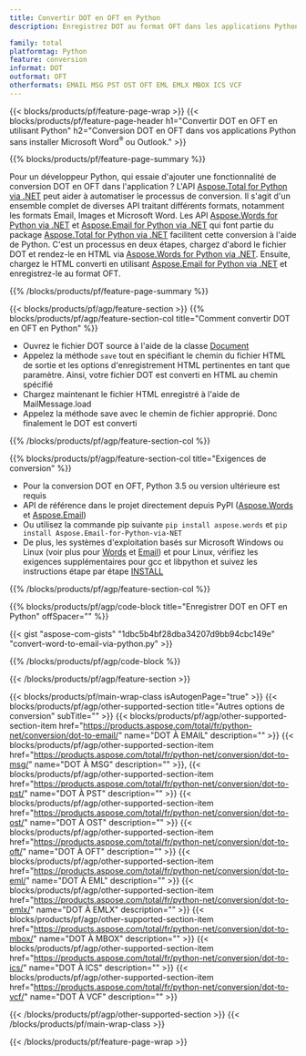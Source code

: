 ```yaml
---
title: Convertir DOT en OFT en Python
description: Enregistrez DOT au format OFT dans les applications Python sans utiliser Microsoft Word ou Outlook

family: total
platformtag: Python
feature: conversion
informat: DOT
outformat: OFT
otherformats: EMAIL MSG PST OST OFT EML EMLX MBOX ICS VCF
---
```

{{< blocks/products/pf/feature-page-wrap >}}
{{< blocks/products/pf/feature-page-header h1="Convertir DOT en OFT en utilisant Python" h2="Conversion DOT en OFT dans vos applications Python sans installer Microsoft Word<sup>&reg;</sup> ou Outlook." >}}

{{% blocks/products/pf/feature-page-summary %}}

Pour un développeur Python, qui essaie d'ajouter une fonctionnalité de conversion DOT en OFT dans l'application ? L'API [Aspose.Total for Python via .NET](https://products.aspose.com/total/python-net/) peut aider à automatiser le processus de conversion. Il s'agit d'un ensemble complet de diverses API traitant différents formats, notamment les formats Email, Images et Microsoft Word. Les API [Aspose.Words for Python via .NET](https://products.aspose.com/words/python-net/) et [Aspose.Email for Python via .NET](https://products.aspose.com/email/python-net/) qui font partie du package [Aspose.Total for Python via .NET](https://products.aspose.com/total/python-net/) facilitent cette conversion à l'aide de Python. C'est un processus en deux étapes, chargez d'abord le fichier DOT et rendez-le en HTML via [Aspose.Words for Python via .NET](https://products.aspose.com/words/python-net/). Ensuite, chargez le HTML converti en utilisant [Aspose.Email for Python via .NET](https://products.aspose.com/email/python-net/) et enregistrez-le au format OFT.

{{% /blocks/products/pf/feature-page-summary %}}

{{< blocks/products/pf/agp/feature-section >}}
{{% blocks/products/pf/agp/feature-section-col title="Comment convertir DOT en OFT en Python" %}}

- Ouvrez le fichier DOT source à l'aide de la classe [Document](https://reference.aspose.com/words/python-net/aspose.words/document/)
- Appelez la méthode `save` tout en spécifiant le chemin du fichier HTML de sortie et les options d'enregistrement HTML pertinentes en tant que paramètre. Ainsi, votre fichier DOT est converti en HTML au chemin spécifié
- Chargez maintenant le fichier HTML enregistré à l'aide de MailMessage.load
- Appelez la méthode save avec le chemin de fichier approprié. Donc finalement le DOT est converti

{{% /blocks/products/pf/agp/feature-section-col %}}

{{% blocks/products/pf/agp/feature-section-col title="Exigences de conversion" %}}

- Pour la conversion DOT en OFT, Python 3.5 ou version ultérieure est requis
- API de référence dans le projet directement depuis PyPI ([Aspose.Words](https://pypi.org/project/aspose-words/) et [Aspose.Email](https://pypi.org/project/Aspose.Email-for-Python-via-NET/))
- Ou utilisez la commande pip suivante ```pip install aspose.words``` et ```pip install Aspose.Email-for-Python-via-NET``` 
- De plus, les systèmes d'exploitation basés sur Microsoft Windows ou Linux (voir plus pour [Words](https://docs.aspose.com/words/python-net/system-requirements/) et [Email](https://docs.aspose.com/email/python-net/system-requirements/)) et pour Linux, vérifiez les exigences supplémentaires pour gcc et libpython et suivez les instructions étape par étape [INSTALL](https://docs.aspose.com/words/python-net/installation/)
 

{{% /blocks/products/pf/agp/feature-section-col %}}

{{% blocks/products/pf/agp/code-block title="Enregistrer DOT en OFT en Python" offSpacer="" %}}

{{< gist "aspose-com-gists" "1dbc5b4bf28dba34207d9bb94cbc149e" "convert-word-to-email-via-python.py" >}}

{{% /blocks/products/pf/agp/code-block %}}

{{< /blocks/products/pf/agp/feature-section >}}

{{< blocks/products/pf/main-wrap-class isAutogenPage="true" >}}
{{< blocks/products/pf/agp/other-supported-section title="Autres options de conversion" subTitle="" >}}
{{< blocks/products/pf/agp/other-supported-section-item href="https://products.aspose.com/total/fr/python-net/conversion/dot-to-email/" name="DOT À EMAIL" description="" >}}
{{< blocks/products/pf/agp/other-supported-section-item href="https://products.aspose.com/total/fr/python-net/conversion/dot-to-msg/" name="DOT À MSG" description="" >}},
{{< blocks/products/pf/agp/other-supported-section-item href="https://products.aspose.com/total/fr/python-net/conversion/dot-to-pst/" name="DOT À PST" description="" >}}
{{< blocks/products/pf/agp/other-supported-section-item href="https://products.aspose.com/total/fr/python-net/conversion/dot-to-ost/" name="DOT À OST" description="" >}}
{{< blocks/products/pf/agp/other-supported-section-item href="https://products.aspose.com/total/fr/python-net/conversion/dot-to-oft/" name="DOT À OFT" description="" >}}
{{< blocks/products/pf/agp/other-supported-section-item href="https://products.aspose.com/total/fr/python-net/conversion/dot-to-eml/" name="DOT À EML" description="" >}}
{{< blocks/products/pf/agp/other-supported-section-item href="https://products.aspose.com/total/fr/python-net/conversion/dot-to-emlx/" name="DOT À EMLX" description="" >}}
{{< blocks/products/pf/agp/other-supported-section-item href="https://products.aspose.com/total/fr/python-net/conversion/dot-to-mbox/" name="DOT À MBOX" description="" >}}
{{< blocks/products/pf/agp/other-supported-section-item href="https://products.aspose.com/total/fr/python-net/conversion/dot-to-ics/" name="DOT À ICS" description="" >}}
{{< blocks/products/pf/agp/other-supported-section-item href="https://products.aspose.com/total/fr/python-net/conversion/dot-to-vcf/" name="DOT À VCF" description="" >}}

{{< /blocks/products/pf/agp/other-supported-section >}}
{{< /blocks/products/pf/main-wrap-class >}}

{{< /blocks/products/pf/feature-page-wrap >}}